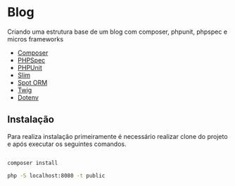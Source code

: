# Blog

Criando uma estrutura base de um blog com composer, phpunit, phpspec e micros frameworks

- [Composer](https://getcomposer.org)
- [PHPSpec](http://phpspec.net/en/stable/)
- [PHPUnit](https://phpunit.de/)
- [Slim](https://slimframework.com)
- [Spot ORM](http://phpdatamapper.com)
- [Twig](http://twig.sensiolabs.org)
- [Dotenv](https://github.com/vlucas/phpdotenv)

## Instalação

Para realiza instalação primeiramente é necessário realizar clone do projeto e após
executar os seguintes comandos.

```sh

composer install

php -S localhost:8080 -t public

```
